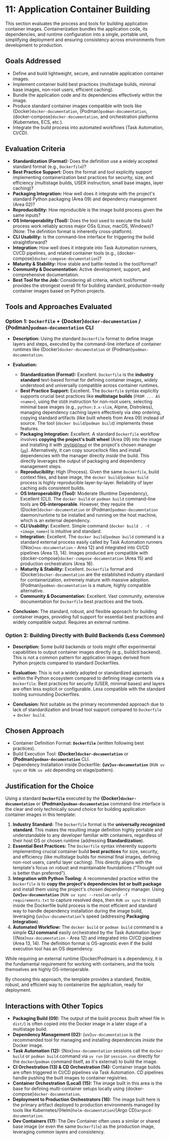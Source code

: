 # 11: Application Container Building

This section evaluates the process and tools for building application container images. Containerization bundles the application code, its dependencies, and runtime configuration into a single, portable unit, simplifying deployment and ensuring consistency across environments from development to production.

## Goals Addressed

- Define and build lightweight, secure, and runnable application container images.
- Implement container build best practices (multistage builds, minimal base images, non-root users, efficient caching).
- Bundle the application code and its dependencies effectively within the image.
- Produce standard container images compatible with tools like {Docker}`docker-documentation`, {Podman}`podman-documentation`, {docker-compose}`docker-documentation`, and orchestration platforms (Kubernetes, ECS, etc.).
- Integrate the build process into automated workflows (Task Automation, CI/CD).

## Evaluation Criteria

- **Standardization (Format):** Does the definition use a widely accepted standard format (e.g., `Dockerfile`)?
- **Best Practice Support:** Does the format and tool explicitly support implementing containerization best practices for security, size, and efficiency (multistage builds, USER instruction, small base images, layer caching)?
- **Packaging Integration:** How well does it integrate with the project's standard Python packaging (Area 09) and dependency management (Area 02)?
- **Reproducibility:** How reproducible is the image build process given the same inputs?
- **OS Interoperability (Tool):** Does the tool used to execute the build process work reliably across major OSs (Linux, macOS, Windows)? (Note: The definition format is inherently cross-platform).
- **CLI Usability:** Is the command-line interface for triggering the build straightforward?
- **Integration:** How well does it integrate into Task Automation runners, CI/CD pipelines, and related container tools (e.g., {docker-compose}`docker-compose-documentation`)?
- **Maturity & Stability:** How stable and battle-tested is the tool/format?
- **Community & Documentation:** Active development, support, and comprehensive documentation.
- **Best Tool for the Job:** Considering all criteria, which tool/format provides the strongest overall fit for building standard, production-ready container images based on Python projects.

## Tools and Approaches Evaluated

### Option 1: `Dockerfile` + {Docker}`docker-documentation` / {Podman}`podman-documentation` CLI

- **Description:** Using the standard `Dockerfile` format to define image layers and steps, executed by the command-line interface of container runtimes like {Docker}`docker-documentation` or {Podman}`podman-documentation`.
- **Evaluation:**

  - **Standardization (Format):** Excellent. `Dockerfile` is the **industry standard** text-based format for defining container images, widely understood and universally compatible across container runtimes.
  - **Best Practice Support:** Excellent. The `Dockerfile` syntax explicitly supports crucial best practices like **multistage builds** (`FROM ... AS <name>`), using the `USER` instruction for non-root users, selecting minimal base images (e.g., `python:3.x-slim`, Alpine, Distroless), managing dependency caching layers effectively via step ordering, copying standard artifacts (like built wheels from Area 09) instead of source. The tool (`docker build`/`podman build`) implements these features.
  - **Packaging Integration:** Excellent. A standard `Dockerfile` workflow involves **copying the project's built wheel** (Area 09) into the image and installing it with [:py{pip}`mod`](pip-documentation) or the project's chosen manager ([`uv`](uv-documentation)). Alternatively, it can copy source/lock files and install dependencies with the manager directly _inside_ the build. This directly leverages the output of packaging and dependency management steps.
  - **Reproducibility:** High (Process). Given the same `Dockerfile`, build context files, and base image, the `docker build`/`podman build` process is highly reproducible layer-by-layer. Reliability of layer caching aids consistent builds.
  - **OS Interoperability (Tool):** Moderate (Runtime Dependency), Excellent (CLI). The `docker build` or `podman build` command-line tools are **OS-interoperable**. However, they require the {Docker}`docker-documentation` or {Podman}`podman-documentation` daemon/runtime to be installed and running on the host machine, which is an external dependency.
  - **CLI Usability:** Excellent. Simple command (`docker build . -t <image_name>`) is intuitive and standard.
  - **Integration:** Excellent. The `docker build`/`podman build` command is a standard external process easily called by Task Automation runners ({Nox}`nox-documentation` - Area 12) and integrated into CI/CD pipelines (Area 13, 14). Images produced are compatible with {docker-compose}`docker-compose-documentation` (Area 15) and production orchestrators (Area 16).
  - **Maturity & Stability:** Excellent. `Dockerfile` format and {Docker}`docker-documentation` are the established industry standard for containerization, extremely mature with massive adoption. {Podman}`podman-documentation` is a mature, highly compatible alternative.
  - **Community & Documentation:** Excellent. Vast community, extensive documentation for `Dockerfile` best practices and the tools.

- **Conclusion:** The standard, robust, and flexible approach for building container images, providing full support for essential best practices and widely compatible output. Requires an external runtime.

### Option 2: Building Directly with Build Backends (Less Common)

- **Description:** Some build backends or tools might offer experimental capabilities to output container images directly (e.g., buildctl backend). This is not a common pattern for application images derived from Python projects compared to standard Dockerfiles.
- **Evaluation:** This is not a widely adopted or standardized approach within the Python ecosystem compared to defining image contents via a `Dockerfile`. Best practices for security (USER, minimal bases) and layers are often less explicit or configurable. Less compatible with the standard tooling surrounding Dockerfiles.

- **Conclusion:** Not suitable as the primary recommended approach due to lack of standardization and broad tool support compared to `Dockerfile` + `docker build`.

## Chosen Approach

- Container Definition Format: **`Dockerfile`** (written following best practices).
- Build Execution Tool: **{Docker}`docker-documentation`** or **{Podman}`podman-documentation`** CLI.
- Dependency Installation inside Dockerfile: **{uv}`uv-documentation`** (`RUN uv sync` or `RUN uv add` depending on stage/pattern).

## Justification for the Choice

Using a standard **`Dockerfile`** executed by the **{Docker}`docker-documentation`** or **{Podman}`podman-documentation`** command-line interface is the clear and only technically sound choice for building application container images in this template:

1.  **Industry Standard:** The `Dockerfile` format is the **universally recognized standard**. This makes the resulting image definition highly portable and understandable to any developer familiar with containers, regardless of their host OS or chosen runtime (addressing **Standardization**).
2.  **Essential Best Practices:** The `Dockerfile` syntax inherently supports implementing crucial container build **best practices** for size, security, and efficiency (like multistage builds for minimal final images, defining non-root users, careful layer caching). This directly aligns with the template's focus on robust and maintainable foundations ("Thought out is better than preferred").
3.  **Integration with Python Tooling:** A recommended practice within the `Dockerfile` is to **copy the project's dependencies list or built package** and install them using the project's chosen dependency manager. Using **{uv}`uv-documentation`** (`RUN uv sync --resolve-only -f requirements.txt` to capture resolved deps, then `RUN uv sync` to install) inside the Dockerfile build process is the most efficient and standard way to handle dependency installation during the image build, leveraging {uv}`uv-documentation`'s speed (addressing **Packaging Integration**).
4.  **Automated Workflow:** The `docker build` or `podman build` command is a simple **CLI command** easily orchestrated by the Task Automation layer ({Nox}`nox-documentation` - Area 12) and integrated into CI/CD pipelines (Area 13, 14). The definition format is OS-agnostic even if the build execution tool has an OS dependency.

While requiring an external runtime (Docker/Podman) is a dependency, it is the fundamental requirement for working with containers, and the tools themselves are highly OS-interoperable.

By choosing this approach, the template provides a standard, flexible, robust, and efficient way to containerize the application, ready for deployment.

## Interactions with Other Topics

- **Packaging Build (09):** The output of the build process (built wheel file in `dist/`) is often copied _into_ the Docker image in a later stage of a multistage build.
- **Dependency Management (02):** {uv}`uv-documentation` is the recommended tool for managing and installing dependencies _inside_ the Docker image.
- **Task Automation (12):** {Nox}`nox-documentation` sessions call the `docker build` or `podman build` command via `uv run` (or `session.run` directly for the `docker`/`podman` command itself, as it's external) to build the image.
- **CI Orchestration (13) & CD Orchestration (14):** Container image builds are often triggered in CI/CD pipelines via Task Automation. CD pipelines handle pushing the built images to container registries.
- **Container Orchestration (Local) (15):** The image built in this area is the base for defining multi-container setups locally using {docker-compose}`docker-documentation`.
- **Deployment to Production Orchestrators (16):** The image built here is the primary artifact deployed to production environments managed by tools like Kubernetes/{Helm}`helm-documentation`/{Argo CD}`argocd-documentation`.
- **Dev Containers (17):** The Dev Container often uses a similar or shared base image (or even the same `Dockerfile`) as the production image, leveraging common layers and consistency.
